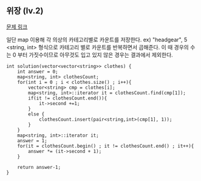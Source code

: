 ## 위장 (lv.2)


[문제 링크](https://programmers.co.kr/learn/courses/30/lessons/42578)


일단 map 이용해 각 의상의 카테고리별로 카운트를 저장한다. ex) "headgear", 5 <string, int> 형식으로
카테고리 별로 카운트를 반복하면서 곱해준다. 이 때 경우의 수는 0 부터 가짓수이므로 아무것도 입고 있지 않은 경우는 결과에서 제외한다.



```
int solution(vector<vector<string>> clothes) {
    int answer = 0;
    map<string, int> clothesCount;    
    for(int i = 0 ; i < clothes.size() ; i++){
        vector<string> cmp = clothes[i];
        map<string, int>::iterator it = clothesCount.find(cmp[1]);
        if(it != clothesCount.end()){
            it->second +=1;
        }
        else {
            clothesCount.insert(pair<string,int>(cmp[1], 1));
        }        
    }
    map<string, int>::iterator it;   
    answer = 1;
    for(it = clothesCount.begin() ; it != clothesCount.end() ; it++){                       
        answer *= (it->second + 1);
    }    
    
    return answer-1;
}
```

